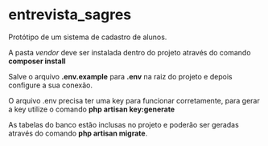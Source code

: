 # entrevista_sagres

Protótipo de um sistema de cadastro de alunos.

A pasta <i>vendor</i> deve ser instalada dentro do projeto através do comando <b>composer install</b>

Salve o arquivo <b>.env.example</b> para <b>.env</b> na raiz do projeto e depois configure a sua conexão.

O arquivo .env precisa ter uma key para funcionar corretamente, para gerar a key utilize o comando <b>php artisan key:generate</b>

As tabelas do banco estão inclusas no projeto e poderão ser geradas através do comando <b>php artisan migrate</b>.

